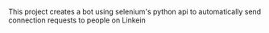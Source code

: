 This project creates a bot using selenium's python api to automatically send connection requests to people on Linkein